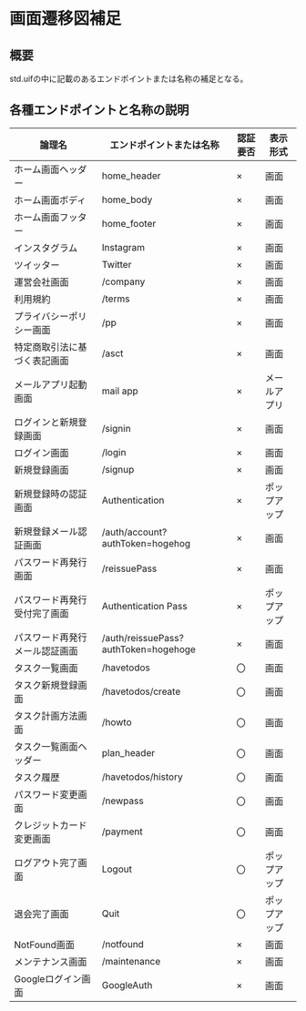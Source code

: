 # 画面遷移図補足

## 概要
std.uifの中に記載のあるエンドポイントまたは名称の補足となる。

## 各種エンドポイントと名称の説明

| 論理名             | エンドポイントまたは名称                          | 認証要否 | 表示形式   |
| --------------- | ------------------------------------- | ---- | ------ |
| ホーム画面ヘッダー       | home_header                           | ×    | 画面     |
| ホーム画面ボディ        | home_body                             | ×    | 画面     |
| ホーム画面フッター       | home_footer                           | ×    | 画面     |
| インスタグラム         | Instagram                             | ×    | 画面     |
| ツイッター           | Twitter                               | ×    | 画面     |
| 運営会社画面          | /company                              | ×    | 画面     |
| 利用規約              | /terms                                | ×    | 画面     |
| プライバシーポリシー画面    | /pp                                   | ×    | 画面     |
| 特定商取引法に基づく表記画面  | /asct                                 | ×    | 画面     |
| メールアプリ起動画面      | mail app                              | ×    | メールアプリ |
| ログインと新規登録画面     | /signin                               | ×    | 画面     |
| ログイン画面          | /login                                | ×    | 画面     |
| 新規登録画面          | /signup                               | ×    | 画面     |
| 新規登録時の認証画面      | Authentication                        | ×    | ポップアップ |
| 新規登録メール認証画面     | /auth/account?authToken=hogehog       | ×    | 画面     |
| パスワード再発行画面      | /reissuePass                       | ×    | 画面     |
| パスワード再発行受付完了画面  | Authentication Pass                   | ×    | ポップアップ |
| パスワード再発行メール認証画面 | /auth/reissuePass?authToken=hogehoge | ×    | 画面     |
| タスク一覧画面         | /havetodos                                 | 〇    | 画面     |
| タスク新規登録画面       | /havetodos/create                              | 〇    | 画面  |
| タスク計画方法画面       | /howto                                | 〇    | 画面     |
| タスク一覧画面ヘッダー     | plan_header                           | 〇    | 画面     |
| タスク履歴           | /havetodos/history                              | 〇    | 画面     |
| パスワード変更画面       | /newpass                              | 〇    | 画面     |
| クレジットカード変更画面    | /payment                               | 〇    | 画面  |
| ログアウト完了画面       | Logout                                | 〇    | ポップアップ |
| 退会完了画面          | Quit                                  | 〇    | ポップアップ |
| NotFound画面      | /notfound                             | ×    | 画面     |
| メンテナンス画面        | /maintenance                          | ×    | 画面     |
| Googleログイン画面    | GoogleAuth                            | ×    | 画面     |
